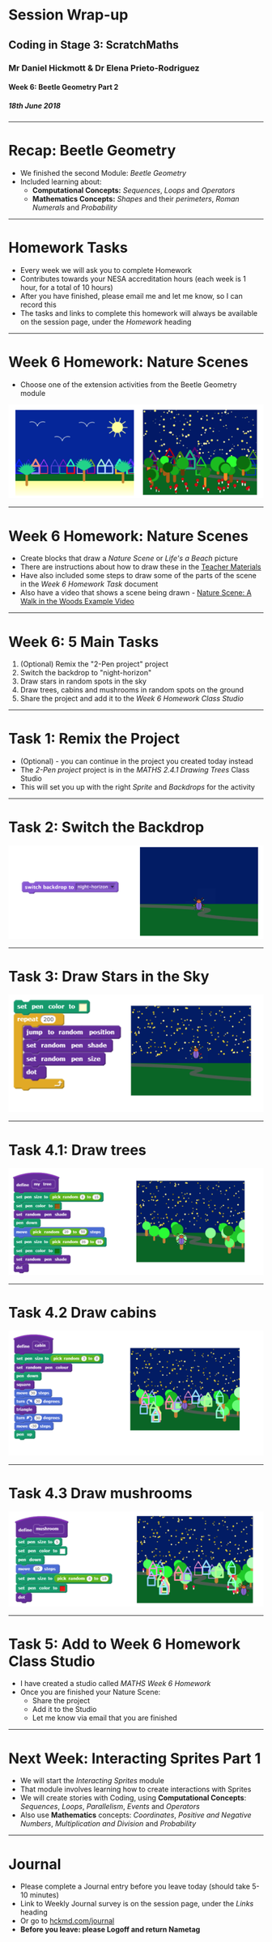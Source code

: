 # Session Wrap-up

## Coding in Stage 3: ScratchMaths

### Mr Daniel Hickmott & Dr Elena Prieto-Rodriguez

#### Week 6: Beetle Geometry Part 2

##### 18th June 2018

---

# Recap: Beetle Geometry

- We finished the second Module: *Beetle Geometry*
- Included learning about:
	- **Computational Concepts:** *Sequences*, *Loops* and *Operators*
	- **Mathematics Concepts:** *Shapes* and their *perimeters*, *Roman Numerals* and *Probability*

---

# Homework Tasks

- Every week we will ask you to complete Homework
- Contributes towards your NESA accreditation hours (each week is 1 hour, for a total of 10 hours)
- After you have finished, please email me and let me know, so I can record this
- The tasks and links to complete this homework will always be available on the session page, under the *Homework* heading 	

---

# Week 6 Homework: Nature Scenes

- Choose one of the extension activities from the Beetle Geometry module

![inline](images/nature_scenes.png)

---

# Week 6 Homework: Nature Scenes

- Create blocks that draw a *Nature Scene* or *Life's a Beach* picture
- There are instructions about how to draw these in the [Teacher Materials](https://drive.google.com/uc?export=view&id=1wYThHoxBJHoTq2GzUgvsuEQvXPrUxRIW)
- Have also included some steps to draw some of the parts of the scene in the *Week 6 Homework Task* document
- Also have a video that shows a scene being drawn - [Nature Scene: A Walk in the Woods Example Video](https://drive.google.com/uc?export=view&id=1m_Ykfefj12r5DHBAnb7Xh8pv7-lAYAvA)

---

# Week 6: 5 Main Tasks

1. (Optional) Remix the "2-Pen project" project
2. Switch the backdrop to "night-horizon"
3. Draw stars in random spots in the sky
4. Draw trees, cabins and mushrooms in random spots on the ground
5. Share the project and add it to the *Week 6 Homework Class Studio*

---

# Task 1: Remix the Project

- (Optional) - you can continue in the project you created today instead
- The *2-Pen project* project is in the *MATHS 2.4.1 Drawing Trees* Class Studio
- This will set you up with the right *Sprite* and *Backdrops* for the activity

---

# Task 2: Switch the Backdrop

![inline](images/switch_backdrop.png)

---

# Task 3: Draw Stars in the Sky

![inline](images/drawing_stars.png)

---

# Task 4.1: Draw trees

![inline](images/drawing_trees.png)

---

# Task 4.2 Draw cabins

![inline](images/drawing_cabins.png)

---

# Task 4.3 Draw mushrooms

![inline](images/drawing_mushrooms.png)

---

# Task 5: Add to Week 6 Homework Class Studio

- I have created a studio called *MATHS Week 6 Homework*
- Once you are finished your Nature Scene:
	- Share the project
	- Add it to the Studio
	- Let me know via email that you are finished

---

# Next Week: Interacting Sprites Part 1

- We will start the *Interacting Sprites* module
- That module involves learning how to create interactions with Sprites
- We will create stories with Coding, using **Computational Concepts**: *Sequences*, *Loops*, *Parallelism*, *Events* and *Operators*
- Also use **Mathematics** concepts: *Coordinates*, *Positive and Negative Numbers*, *Multiplication and Division* and *Probability*

---

# Journal

- Please complete a Journal entry before you leave today (should take 5-10 minutes)
- Link to Weekly Journal survey is on the session page, under the *Links* heading
- Or go to [hckmd.com/journal](hckmd.com/journal)
- **Before you leave: please Logoff and return Nametag**
